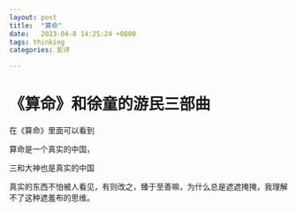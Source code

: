 ```yaml
---
layout: post
title:  "算命"
date:   2023-04-8 14:25:24 +0800
tags: thinking
categories: 影评

---
```


#  《算命》和徐童的游民三部曲

在《算命》里面可以看到

算命是一个真实的中国，

三和大神也是真实的中国

真实的东西不怕被人看见，有则改之，臻于至善嘛，为什么总是遮遮掩掩，我理解不了这种遮羞布的思维。






